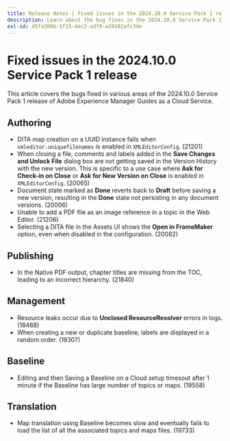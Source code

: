 ```yaml
---
title: Release Notes | Fixed issues in the 2024.10.0 Service Pack 1 release of Adobe Experience Manager Guides
description: Learn about the bug fixes in the 2024.10.0 Service Pack 1 release of Adobe Experience Manager Guides as a Cloud Service.
exl-id: d5fa200b-1f15-4ec2-adf9-a29382afc3de
---
```

# Fixed issues in the 2024.10.0 Service Pack 1 release

This article covers the bugs fixed in various areas of the 2024.10.0 Service Pack 1 release of Adobe Experience Manager Guides as a Cloud Service.

## Authoring

- DITA map creation on a UUID instance fails when `xmleditor.uniquefilenames` is enabled in `XMLEditorConfig`. (21201)
- When closing a file, comments and labels added in the **Save Changes and Unlock File** dialog box are not getting saved in the Version History with the new version. This is specific to a use case where **Ask for Check-in on Close** or **Ask for New Version on Close** is enabled in `XMLEditorConfig`. (20065)
- Document state marked as **Done** reverts back to **Draft** before saving a new version, resulting in the **Done** state not persisting in any document versions. (20006)
- Unable to add a PDF file as an image reference in a topic in the Web Editor. (21206)
- Selecting a DITA file in the Assets UI shows the **Open in FrameMaker** option, even when disabled in the configuration. (20082)

## Publishing

- In the Native PDF output, chapter titles are missing from the TOC, leading to an incorrect hierarchy. (21840)

 
## Management

- Resource leaks occur due to **Unclosed ResourceResolver** errors in logs. (18488)
- When creating a new or duplicate baseline, labels are displayed in a random order. (19307)


## Baseline

- Editing and then Saving a Baseline on a Cloud setup timesout after 1 minute if the Baseline has large number of topics or maps. (19558)

## Translation

- Map translation using Baseline becomes slow and eventually fails to load the list of all the associated topics and maps files. (19733)
